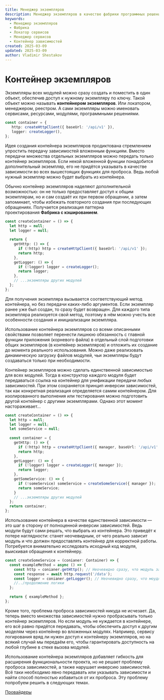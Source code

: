 ```yaml
---
title: Менеджер экземпляров
description: Менеджер экземпляров в качестве фабрики программных решении и контейнера для проброса зависимостей. Отельный слой для создания экземпляров. Единая точка доступа к общим экземпляра. Отложенный импорт и создание по требованию.
keywords:
  - Менеджер экземпляров
  - Фабрика
  - Локатор сервисов
  - Менеджер сервисов
  - Контейнер зависимостей
created: 2025-03-09
updated: 2025-03-09
author: Vladimir Shestakov
---
```

# Контейнер экземпляров

Экземпляры всех модулей можно сразу создать и поместить в один объект, обеспечив доступ к нужному экземпляру по ключу. Такой объект можно называть **контейнером экземпляров**. Или локатором, менеджером, реестром. А сами экземпляры можно именовать сервисами, ресурсами, модулями, программными решениями.

```ts
const container = { 
   http: createHttpClient({ baseUrl: '/api/v1' }),
   logger: createLogger(), 
};
```

Идея создания контейнера экземпляров продиктована стремлением упростить передачу зависимостей вложенным функциям. Вместо передачи множества отдельных экземпляров можно передать только контейнер экземпляров. Если некой вложенной функции понадобится дополнительный экземпляр, его не придётся указывать в качестве зависимости во всех вышестоящих функциях для проброса. Ведь любой нужный экземпляр можно будет выбрать из контейнера.

Обычно контейнер экземпляров наделяют дополнительной возможностью: он не только предоставляет доступ к общим экземплярам, но и сам создаёт их при первом обращении, а затем запоминает, чтобы избежать повторного создания при последующих обращениях. Получается реализация паттерна проектирования **Фабрика с кэшированием**.

```ts
const createContainer = () => {  
  let http = null;  
  let logger = null;  
  
  return {  
    getHttp: () => {  
      if (!http) http = createHttpClient({ baseUrl: '/api/v1' });  
      return http;  
    },
    getLogger: () => {  
      if (!logger) logger = createLogger();  
      return logger;  
    },  
    // ...экземпляры других модулей
  };  
};
```

Для получения экземпляра вызывается соответствующий метод контейнера, но без передачи каких-либо аргументов. Если экземпляр ранее уже был создан, то сразу будет возвращен. Для каждого типа экземпляра реализуется свой метод, поэтому в нём можно учесть все особенности создания и инициализации экземпляра.

Использование контейнера экземпляров со всеми описанными свойствами позволяет перенести лишнюю обязанность с главной функции приложения (корневого файла) в отдельный слой подготовки общих экземпляров (в контейнер экземпляров) и отложить их создание до момента реального использования. Можно даже реализовать динамическую загрузку файлов модулей, чьи экземпляры будут создаваться только при необходимости.

Контейнер экземпляров можно сделать единственной зависимостью для всех модулей. Тогда в конструктор каждого модуля будет передаваться ссылка на контейнер для унификации передачи любых зависимостей. При этом сохраняется принцип инверсии зависимостей, так как конкретная реализация определяется самим контейнером. Для изолированного выполнения или тестирования можно подготовить другой контейнер с другими экземплярами. Однако этот момент настораживает...

```ts
const createContainer = () => {  
  let http = null;  
  let logger = null; 
  let someService = null; 
  
  const container = {  
    getHttp: () => {  
      if (!http) http = createHttpClient({ manager, baseUrl: '/api/v1' });
      return http;  
    },  
    getLogger: () => {  
      if (!logger) logger = createLogger({ manager });  
      return logger;  
    },
    getSomeService: () => {
      if (!someService) someService = createSomeService({ manager });  
      return someService; 
    }
    // ...экземпляры других модулей
  };  
  return container;  
};
```

Использование контейнера в качестве единственной зависимости — это шаг в сторону от полноценной инверсии зависимостей. Ведь модули будут сами решать, что выбрать из контейнера. Это приведёт к потере наглядности: станет неочевидным, от чего реально зависит модуль и что должен предоставлять контейнер для корректной работы. Потребуется внимательно исследовать исходный код модуля, выискивая обращения к контейнеру.

```ts
const createSomeService = (conianer: Container) => {  
  const exampleMethod = async () => {  
    const http = conianer.getHttp(); // Неочевидно сразу, что модуль зависит от http клиента  
    const response = await http.request('/data');  
    const logger = conianer.getLogger(); // Неочевидно сразу, что моудлю нужен логгер  
    //../продолжение логики  
  };  
  
  return { exampleMethod };  
};
```

Кроме того, проблема проброса зависимостей никуда не исчезает. Да, теперь вместо множества зависимостей нужно пробрасывать только контейнер экземпляров. Но если модуль не нуждается в контейнере, его всё равно придётся передавать, чтобы обеспечить доступ к другим моделям через контейнер во вложенных модулях. Например, сервису логирования вряд ли нужен доступ к контейнеру экземпляров, но на всякий случай мы передаём его, чтобы гарантировать доступность на любой глубине в стеке вызова модулей.

Использование контейнера экземпляров добавляет гибкость для расширения функциональности проекта, но не решает проблему проброса зависимостей, а также нарушает инверсию зависимостей. Всё таки необходимо явно передавать или указывать зависимости и найти способ полностью избавиться от их проброса. Эту проблему попробуем решить в следующих темах.

[Провайдеры](manuals/di/provider.md)